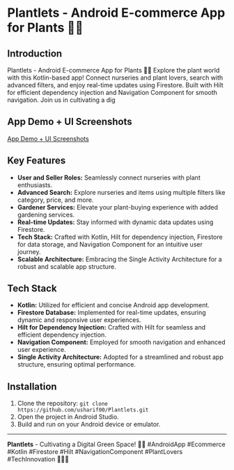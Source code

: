# Plantlets - Android E-commerce App for Plants 🌿📱

## Introduction

Plantlets - Android E-commerce App for Plants 🌿📱 Explore the plant world with this Kotlin-based app! Connect nurseries and plant lovers, search with advanced filters, and enjoy real-time updates using Firestore. Built with Hilt for efficient dependency injection and Navigation Component for smooth navigation. Join us in cultivating a dig

## App Demo + UI Screenshots

<a href="https://drive.google.com/drive/folders/1oMo71iw2pQu_MxMGUkrBGMFwSD61E1XC?usp=drive_link" target="_blank"> App Demo + UI Screenshots </a>

## Key Features

- **User and Seller Roles:** Seamlessly connect nurseries with plant enthusiasts.
- **Advanced Search:** Explore nurseries and items using multiple filters like category, price, and more.
- **Gardener Services:** Elevate your plant-buying experience with added gardening services.
- **Real-time Updates:** Stay informed with dynamic data updates using Firestore.
- **Tech Stack:** Crafted with Kotlin, Hilt for dependency injection, Firestore for data storage, and Navigation Component for an intuitive user journey.
- **Scalable Architecture:** Embracing the Single Activity Architecture for a robust and scalable app structure.

## Tech Stack

- **Kotlin:** Utilized for efficient and concise Android app development.
- **Firestore Database:** Implemented for real-time updates, ensuring dynamic and responsive user experiences.
- **Hilt for Dependency Injection:** Crafted with Hilt for seamless and efficient dependency injection.
- **Navigation Component:** Employed for smooth navigation and enhanced user experience.
- **Single Activity Architecture:** Adopted for a streamlined and robust app structure, ensuring optimal performance.

## Installation

1. Clone the repository: `git clone https://github.com/usharif00/Plantlets.git`
2. Open the project in Android Studio.
3. Build and run on your Android device or emulator.

---

**Plantlets** - Cultivating a Digital Green Space! 🚀🔧 #AndroidApp #Ecommerce #Kotlin #Firestore #Hilt #NavigationComponent #PlantLovers #TechInnovation 🌿📱💡

